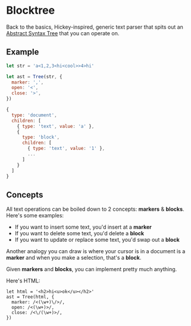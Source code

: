 # Blocktree

Back to the basics, Hickey-inspired, generic text parser that spits out an [Abstract Syntax Tree](https://en.wikipedia.org/wiki/Abstract_syntax_tree) that you can operate on.

## Example

```js
let str = 'a<1,2,3<hi<cool>>4>hi'

let ast = Tree(str, {
  marker: ',',
  open: '<',
  close: '>',
})

{
  type: 'document',
  children: [
    { type: 'text', value: 'a' },
    {
      type: 'block',
      children: [
        { type: 'text', value: '1' },
        ...
      ]
    }
  ]
}
```

## Concepts

All text operations can be boiled down to 2 concepts: **markers** & **blocks**. Here's some examples:

- If you want to insert some text, you'd insert at a **marker**
- If you want to delete some text, you'd delete a **block**
- If you want to update or replace some text, you'd swap out a **block**

Another analogy you can draw is where your cursor is in a document is a **marker** and when you make a selection, that's a **block**.

Given **markers** and **blocks**, you can implement pretty much anything.

Here's HTML:

```
let html = '<h2>hi<u>ok</u></h2>'
ast = Tree(html, {
  marker: /<(\w+)\/>/,
  open: /<(\w+)>/,
  close: /<\/(\w+)>/,
})
```
